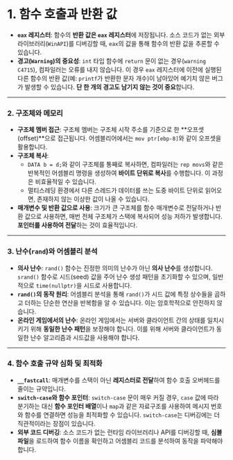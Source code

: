 # 1. 함수 호출과 반환 값

* **`eax` 레지스터**: 함수의 **반환 값은 `eax` 레지스터**에 저장됩니다. 소스 코드가 없는 외부 라이브러리(`WinAPI`)를 디버깅할 때, `eax`의 값을 통해 함수의 반환 값을 추론할 수 있습니다.
* **경고(`Warning`)의 중요성**: `int` 타입 함수에 `return` 문이 없는 경우(`warning C4715`), 컴파일러는 오류를 내지 않습니다. 이 경우 `eax` 레지스터에 이전에 실행된 다른 함수의 반환 값(예: `printf`가 반환한 문자 개수)이 남아있어 예기치 않은 버그가 발생할 수 있습니다. **단 한 개의 경고도 남기지 않는 것이 중요**합니다.

---

### 2. 구조체와 메모리

* **구조체 멤버 접근**: 구조체 멤버는 구조체 시작 주소를 기준으로 한 **오프셋(offset)**으로 접근됩니다. 어셈블리어에서는 `mov ptr[ebp-8]`와 같이 오프셋을 활용합니다.
* **구조체 복사**:
    * `DATA b = d;`와 같이 구조체를 통째로 복사하면, 컴파일러는 `rep movs`와 같은 반복적인 어셈블리 명령을 생성하여 **바이트 단위로 복사**를 수행합니다. 이 과정은 비효율적일 수 있습니다.
    * 멀티스레딩 환경에서 다른 스레드가 데이터를 쓰는 도중 바이트 단위로 읽어오면, 존재하지 않는 이상한 값이 나올 수 있습니다.
* **매개변수 및 반환 값으로 사용**: 크기가 큰 구조체를 함수 매개변수로 전달하거나 반환 값으로 사용하면, 매번 전체 구조체가 스택에 복사되어 성능 저하가 발생합니다. **포인터를 사용하여 전달**하는 것이 효율적입니다.

---

### 3. 난수(`rand`)와 어셈블리 분석

* **의사 난수**: `rand()` 함수는 진정한 의미의 난수가 아닌 **의사 난수**를 생성합니다. `srand()` 함수로 시드(seed) 값을 주어 난수 생성 패턴을 초기화할 수 있으며, 일반적으로 `time(nullptr)`을 시드로 사용합니다.
* **`rand()`의 동작 원리**: 어셈블리 분석을 통해 `rand()`가 시드 값에 특정 상수들을 곱하고 더하는 단순한 연산을 반복함을 알 수 있습니다. 이는 암호학적으로 안전하지 않습니다.
* **온라인 게임에서의 난수**: 온라인 게임에서는 서버와 클라이언트 간의 상태를 일치시키기 위해 **동일한 난수 패턴**을 보장해야 합니다. 이를 위해 서버와 클라이언트가 동일한 난수 알고리즘과 시드값을 사용해야 합니다.

---

### 4. 함수 호출 규약 심화 및 최적화

* **`__fastcall`**: 매개변수를 스택이 아닌 **레지스터로 전달**하여 함수 호출 오버헤드를 줄이는 규약입니다.
* **`switch-case`와 함수 포인터**: `switch-case` 문이 매우 커질 경우, `case` 값에 따라 분기하는 대신 **함수 포인터 배열**이나 `map`과 같은 자료구조를 사용하여 메시지 번호와 함수를 연결하면 성능을 최적화할 수 있습니다. `switch-case`는 디버깅에는 더 직관적이라는 장점이 있습니다.
* **외부 코드 디버깅**: 소스 코드가 없는 런타임 라이브러리나 API를 디버깅할 때, **심볼 파일**을 로드하여 함수 이름을 확인하고 어셈블리 코드를 분석하여 동작을 파악해야 합니다.
